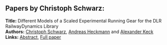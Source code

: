 <h2>Papers by Christoph Schwarz:</h2>
<p>
<b>Title:</b> Different Models of a Scaled Experimental Running Gear for the DLR RailwayDynamics Library<br />
<b>Authors:</b> <a href="../authors/author_280.html">Christoph Schwarz</a>, <a href="../authors/author_129.html">Andreas Heckmann</a> and <a href="../authors/author_155.html">Alexander Keck</a><br />
<b>Links:</b> <a href="../abstracts/abstract_47.pdf">Abstract</a>, <a href="../submissions/ecp15118441_SchwarzHeckmannKeck.pdf">Full paper</a>
</p>